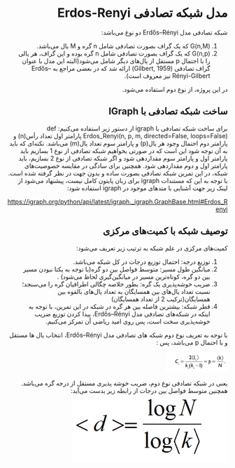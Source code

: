 <div dir="rtl">

# مدل شبکه تصادفی Erdos-Renyi

شبکه تصادفی مدل Erdős–Rényi دو نوع می‌باشد:
1.	G(n,M) که یک گراف بصورت تصادفی شامل n گره و M یال می‌باشد.
2.	G(n,p) که یک گراف بصورت تصادفی شامل n گره بوده و این گراف، هر یالی را با احتمال p مستقل از یال‌های دیگر شامل می‌شود(البته این مدل با عنوان گراف تصادفی (Gilbert, 1959) ارائه شد که در بعضی مراجع به Erdős–Rényi-Gilbert نیز معروف است).

در این پروژه، از نوع دوم استفاده می‌شود.

## ساخت شبکه تصادفی با IGraph
برای ساخت شبکه تصادفی با igraph از دستور زیر استفاده می‌کنیم:
def Erdos_Renyi(n, p, m, directed=False, loops=False)
پارامتر اول تعداد رأس(n) و پارامتر دوم احتمال وجود هر یال(p) و پارامتر سوم تعداد یال(m) می‌باشد. 
نکته‌ای که باید به آن توجه شود این است که در صورتی بخواهیم شبکه تصادفی از نوع 1 بسازیم باید پارامتر اول و پارامتر سوم مقداردهی شود و اگر شبکه تصادفی از نوع 2 بسازیم، باید پارامتر اول و دوم مقداردهی شود. همچنین برای سادگی در مقایسه خصوصیت‌های شبکه، در این تمرین شبکه تصادفی بصورت ساده و بدون جهت در نظر گرفته شده است. 
با توجه به این که مستندات igraph برای زبان پایتون کامل نیست، پیشنهاد می‌شود از لینک زیر جهت آشنایی با متد‌های موجود در igraph استفاده شود:

https://igraph.org/python/api/latest/igraph._igraph.GraphBase.html#Erdos_Renyi

## توصیف شبکه با کمیت‌های مرکزی
کمیت‌های مرکزی در علم شبکه به ترتیب زیر تعریف می‌شود:
1.	توزیع درجه: احتمال توزیع درجات در کل شبکه می‌باشد.
2.	میانگین طول مسیر: متوسط فواصل بین دو گره(با توجه به یکتا نبودن مسیر بین دو گره، کوتاه‌ترین مسیر در میانگین‌گیری لحاظ می‌شود) .
3.	ضریب خوشه‌پذیری یک گره: بطور خلاصه چگالی اطرافیان گره را می‌سنجد؛ نسبت تعداد یال‌های بین همسایگان به تعداد یال‌های بالقوه بین همسایگان(ترکیب 2 از تعداد همسایگان)
4.	قطر شبکه: بیشترین فاصله بین هر گره در شبکه
در این تمرین، با توجه به اینکه در شبکه‌های تصادفی مدل Erdős–Rényi، پیدا کردن توزیع ضریب خوشه‌پذیری سخت است، پس روی امید‌ ریاضی آن تمرکز می‌کنیم. 

با توجه به تعریف نوع دوم شبکه های تصادفی مدل Erdős–Rényi، انتخاب یال ها مستقل و با احتمال p می‌باشد، پس :

 ![clustering coefficient](./assets/clustering_coefficient_random_graph.png)

یعنی در شبکه تصادفی نوع دوم، ضریب خوشه پذیری مستقل از درجه گره می‌باشد.
همچنین متوسط فواصل بین درجات از رابطه زیر بدست می‌آید:
  ![average distance](./assets/average_distance_random_graph.PNG)

